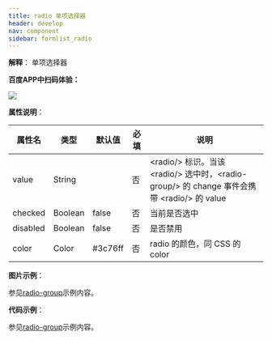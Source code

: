 ```yaml
---
title: radio 单项选择器
header: develop
nav: component
sidebar: formlist_radio
---
```


 

**解释**： 单项选择器


**百度APP中扫码体验：**

<img src="https://b.bdstatic.com/miniapp/assets/images/doc_demo/radio.png"  class="demo-qrcode-image" />

**属性说明**：

| 属性名 | 类型 | 默认值 | 必填 | 说明 |
| ---- | ---- | ---- | ---- | ---- |
| value | String | &nbsp; | 否 | &lt;radio/&gt; 标识。当该 &lt;radio/&gt; 选中时，&lt;radio-group/&gt; 的 change 事件会携带 &lt;radio/&gt; 的 value |
| checked | Boolean | false | 否 |当前是否选中 |
| disabled | Boolean | false | 否 |是否禁用 |
| color | Color | #3c76ff| 否 | radio 的颜色，同 CSS 的 color |

**图片示例**：

参见[radio-group](https://smartprogram.baidu.com/docs/develop/component/formlist_radio-group/)示例内容。

**代码示例**：

参见[radio-group](https://smartprogram.baidu.com/docs/develop/component/formlist_radio-group/)示例内容。

